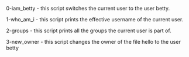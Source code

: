0-iam_betty - this script switches the current user to the user betty.

1-who_am_i - this script prints the effective username of the  current user.

2-groups - this script prints all the groups the current user is part of.

3-new_owner - this script changes the owner of the file hello to the user betty